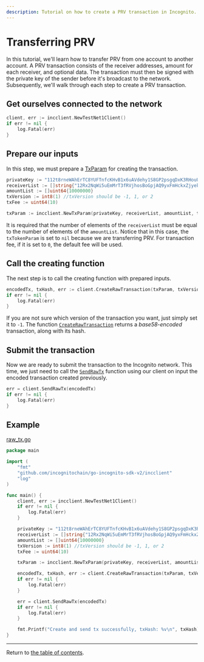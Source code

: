 ```yaml
---
description: Tutorial on how to create a PRV transaction in Incognito.
---
```


# Transferring PRV
In this tutorial, we'll learn how to transfer PRV from one account to another account. 
A PRV transaction consists of the receiver addresses, amount for each receiver, and optional data. 
The transaction must then be signed with the private key of the sender before it's broadcast to the network. Subsequently, we'll walk through each
step to create a PRV transaction. 

## Get ourselves connected to the network
```go
client, err := incclient.NewTestNet1Client()
if err != nil {
    log.Fatal(err)
}
```

## Prepare our inputs
In this step, we must prepare a [TxParam](../transactions/params.md) for creating the transaction.
```go
privateKey := "112t8rneWAhErTC8YUFTnfcKHvB1x6uAVdehy1S8GP2psgqDxK3RHouUcd69fz88oAL9XuMyQ8mBY5FmmGJdcyrpwXjWBXRpoWwgJXjsxi4j"
receiverList := []string{"12Rx2NqWi5uEmMrT3fRVjhosBoGpjAQ9yxFmHckxZjyekU9YPdN622iVrwL3NwERvepotM6TDxPUo2SV4iDpW3NUukxeNCwJb2QTN9H"}
amountList := []uint64{10000000}
txVersion := int8(1) //txVersion should be -1, 1, or 2
txFee := uint64(10)

txParam := incclient.NewTxParam(privateKey, receiverList, amountList, txFee, nil, nil, nil)

```
It is required that the number of elements of the `receiverList` must be equal to the number of elements of the `amountList`. Notice that in this case, the `txTokenParam` is set to `nil` because we are transferring PRV. For transaction fee, if it is set to `0`, the default fee will be used.


## Call the creating function
The next step is to call the creating function with prepared inputs.
```go
encodedTx, txHash, err := client.CreateRawTransaction(txParam, txVersion)
if err != nil {
    log.Fatal(err)
}
```
If you are not sure which version of the transaction you want, just simply set it to `-1`.
The function [`CreateRawTransaction`](../../../incclient/tx.go) returns a *base58-encoded* transaction, along with its hash. 

## Submit the transaction
Now we are ready to submit the transaction to the Incognito network. This time, we just need to call the
[`SendRawTx`](../../../incclient/tx.go) function using our client on input the encoded transaction created previously.
```go
err = client.SendRawTx(encodedTx)
if err != nil {
    log.Fatal(err)
}
```

## Example
[raw_tx.go](../../code/transactions/raw_tx/raw_tx.go)

```go
package main

import (
	"fmt"
	"github.com/incognitochain/go-incognito-sdk-v2/incclient"
	"log"
)

func main() {
	client, err := incclient.NewTestNet1Client()
	if err != nil {
		log.Fatal(err)
	}

	privateKey := "112t8rneWAhErTC8YUFTnfcKHvB1x6uAVdehy1S8GP2psgqDxK3RHouUcd69fz88oAL9XuMyQ8mBY5FmmGJdcyrpwXjWBXRpoWwgJXjsxi4j"
	receiverList := []string{"12Rx2NqWi5uEmMrT3fRVjhosBoGpjAQ9yxFmHckxZjyekU9YPdN622iVrwL3NwERvepotM6TDxPUo2SV4iDpW3NUukxeNCwJb2QTN9H"}
	amountList := []uint64{10000000}
	txVersion := int8(1) //txVersion should be -1, 1, or 2
	txFee := uint64(10)

	txParam := incclient.NewTxParam(privateKey, receiverList, amountList, txFee, nil, nil, nil)

	encodedTx, txHash, err := client.CreateRawTransaction(txParam, txVersion)
	if err != nil {
		log.Fatal(err)
	}

	err = client.SendRawTx(encodedTx)
	if err != nil {
		log.Fatal(err)
	}

	fmt.Printf("Create and send tx successfully, txHash: %v\n", txHash)
}
```
---
Return to [the table of contents](../../../README.md).
